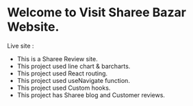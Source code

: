 # Welcome to Visit Sharee Bazar Website.
Live site : 

* This is a Sharee Review site.
* This project used line chart & barcharts.
* This project used React routing.
* This project used useNavigate function.
* This project used Custom hooks.
* This project has Sharee blog and Customer reviews.